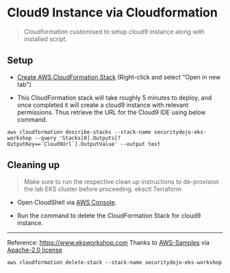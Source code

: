 # Cloud9 Instance via Cloudformation

> Cloudformation customised to setup cloud9 instance along with installed script.

## Setup 

- [Create AWS CloudFormation Stack](https://console.aws.amazon.com/cloudformation/home?region=us-east-1#/stacks/quickcreate?stackName=securitydojo-eks-workshop&templateURL=https://cf-templates-p4sqzd2p5kud-us-east-1.s3.amazonaws.com/cloud9.yaml) (Right-click and select "Open in new tab")

- This CloudFormation stack will take roughly 5 minutes to deploy, and once completed it will create a cloud9 instance with relevant permissions. Thus retrieve the URL for the Cloud9 IDE using below command.
  
```
aws cloudformation describe-stacks --stack-name securitydojo-eks-workshop --query 'Stacks[0].Outputs[?OutputKey==`Cloud9Url`].OutputValue' --output text
```

## Cleaning up


> Make sure to run the respective clean up instructions to de-provision the lab EKS cluster before proceeding.
> eksctl
> Terraform

- Open CloudShell via [AWS Console](https://console.aws.amazon.com/cloudshell/home).

- Run the command to delete the CloudFormation Stack for cloud9 instance.

------

Reference: https://www.eksworkshop.com
Thanks to [AWS-Samples](https://github.com/aws-samples/eks-workshop-v2/) via [Apache-2.0 license](https://github.com/aws-samples/eks-workshop-v2/?tab=Apache-2.0-1-ov-file#readme)

```
aws cloudformation delete-stack --stack-name securitydojo-eks-workshop
```
